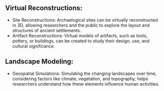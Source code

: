 ## Virtual Reconstructions:
 - Site Reconstructions: Archaelogical sites can be virtually reconstructed in 3D, allowing researchers and the public to explore the layout and structures of ancient settlements.
 - Artifact Reconstructions: Virtual models of artifacts, such as tools, pottery, or buildings, can be created to study their design, use, and cultural significance.

## Landscape Modeling:
 - Geospatial Simulations: Simulating the changing landscapes over time, considering factors like climate, vegetation, and topography, helps researchers understand how these elements influence human activities.
